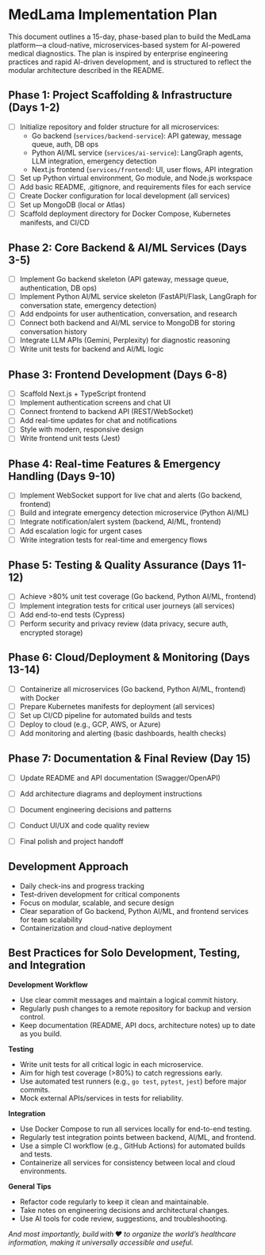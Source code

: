 
# MedLama Implementation Plan

This document outlines a 15-day, phase-based plan to build the MedLama platform—a cloud-native, microservices-based system for AI-powered medical diagnostics. The plan is inspired by enterprise engineering practices and rapid AI-driven development, and is structured to reflect the modular architecture described in the README.

## Phase 1: Project Scaffolding & Infrastructure (Days 1-2)
- [ ] Initialize repository and folder structure for all microservices:
    - Go backend (`services/backend-service`): API gateway, message queue, auth, DB ops
    - Python AI/ML service (`services/ai-service`): LangGraph agents, LLM integration, emergency detection
    - Next.js frontend (`services/frontend`): UI, user flows, API integration
- [ ] Set up Python virtual environment, Go module, and Node.js workspace
- [ ] Add basic README, .gitignore, and requirements files for each service
- [ ] Create Docker configuration for local development (all services)
- [ ] Set up MongoDB (local or Atlas)
- [ ] Scaffold deployment directory for Docker Compose, Kubernetes manifests, and CI/CD

## Phase 2: Core Backend & AI/ML Services (Days 3-5)
- [ ] Implement Go backend skeleton (API gateway, message queue, authentication, DB ops)
- [ ] Implement Python AI/ML service skeleton (FastAPI/Flask, LangGraph for conversation state, emergency detection)
- [ ] Add endpoints for user authentication, conversation, and research
- [ ] Connect both backend and AI/ML service to MongoDB for storing conversation history
- [ ] Integrate LLM APIs (Gemini, Perplexity) for diagnostic reasoning
- [ ] Write unit tests for backend and AI/ML logic

## Phase 3: Frontend Development (Days 6-8)
- [ ] Scaffold Next.js + TypeScript frontend
- [ ] Implement authentication screens and chat UI
- [ ] Connect frontend to backend API (REST/WebSocket)
- [ ] Add real-time updates for chat and notifications
- [ ] Style with modern, responsive design
- [ ] Write frontend unit tests (Jest)

## Phase 4: Real-time Features & Emergency Handling (Days 9-10)
- [ ] Implement WebSocket support for live chat and alerts (Go backend, frontend)
- [ ] Build and integrate emergency detection microservice (Python AI/ML)
- [ ] Integrate notification/alert system (backend, AI/ML, frontend)
- [ ] Add escalation logic for urgent cases
- [ ] Write integration tests for real-time and emergency flows

## Phase 5: Testing & Quality Assurance (Days 11-12)
- [ ] Achieve >80% unit test coverage (Go backend, Python AI/ML, frontend)
- [ ] Implement integration tests for critical user journeys (all services)
- [ ] Add end-to-end tests (Cypress)
- [ ] Perform security and privacy review (data privacy, secure auth, encrypted storage)

## Phase 6: Cloud/Deployment & Monitoring (Days 13-14)
- [ ] Containerize all microservices (Go backend, Python AI/ML, frontend) with Docker
- [ ] Prepare Kubernetes manifests for deployment (all services)
- [ ] Set up CI/CD pipeline for automated builds and tests
- [ ] Deploy to cloud (e.g., GCP, AWS, or Azure)
- [ ] Add monitoring and alerting (basic dashboards, health checks)

## Phase 7: Documentation & Final Review (Day 15)
- [ ] Update README and API documentation (Swagger/OpenAPI)
- [ ] Add architecture diagrams and deployment instructions
- [ ] Document engineering decisions and patterns
- [ ] Conduct UI/UX and code quality review
- [ ] Final polish and project handoff


## Development Approach
- Daily check-ins and progress tracking
- Test-driven development for critical components
- Focus on modular, scalable, and secure design
- Clear separation of Go backend, Python AI/ML, and frontend services for team scalability
- Containerization and cloud-native deployment



## Best Practices for Solo Development, Testing, and Integration

**Development Workflow**
- Use clear commit messages and maintain a logical commit history.
- Regularly push changes to a remote repository for backup and version control.
- Keep documentation (README, API docs, architecture notes) up to date as you build.

**Testing**
- Write unit tests for all critical logic in each microservice.
- Aim for high test coverage (>80%) to catch regressions early.
- Use automated test runners (e.g., `go test`, `pytest`, `jest`) before major commits.
- Mock external APIs/services in tests for reliability.

**Integration**
- Use Docker Compose to run all services locally for end-to-end testing.
- Regularly test integration points between backend, AI/ML, and frontend.
- Use a simple CI workflow (e.g., GitHub Actions) for automated builds and tests.
- Containerize all services for consistency between local and cloud environments.

**General Tips**
- Refactor code regularly to keep it clean and maintainable.
- Take notes on engineering decisions and architectural changes.
- Use AI tools for code review, suggestions, and troubleshooting.


*And most importantly, build with ❤️ to organize the world’s healthcare information, making it universally accessible and useful.*
